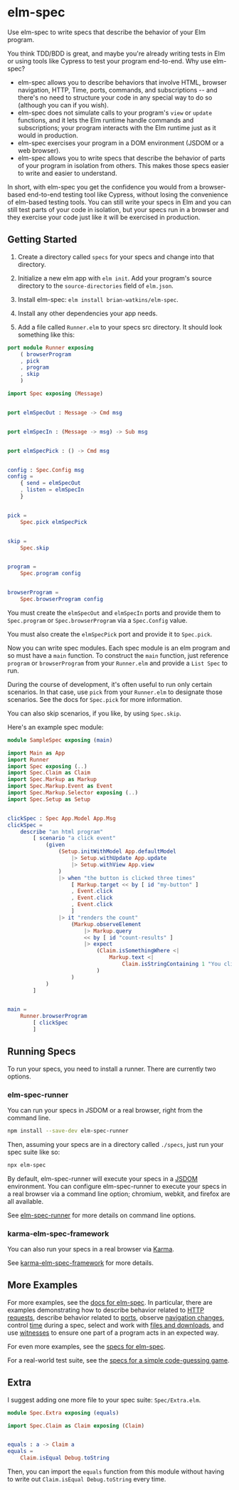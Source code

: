 # elm-spec

Use elm-spec to write specs that describe the behavior of your Elm program.

You think TDD/BDD is great, and maybe you're already writing tests in Elm or using tools like Cypress
to test your program end-to-end. Why use elm-spec?

- elm-spec allows you to describe behaviors that involve HTML, browser navigation, HTTP, Time, ports,
commands, and subscriptions -- and there's no need to structure your code in any special way
to do so (although you can if you wish).
- elm-spec does not simulate calls to your program's `view` or `update` functions, and it lets the
Elm runtime handle commands and subscriptions; your program interacts with the Elm runtime just as it
would in production.
- elm-spec exercises your program in a DOM environment (JSDOM or a web browser).
- elm-spec allows you to write specs that describe the behavior of parts of your program in isolation from others. This makes those specs easier to write and easier to understand.

In short, with elm-spec you get the confidence you would from a browser-based
end-to-end testing tool like Cypress, without losing the convenience of elm-based testing tools. You can
still write your specs in Elm and you can still test parts of your code in isolation, but your specs
run in a browser and they exercise your code just like it will be exercised in production.


## Getting Started

1. Create a directory called `specs` for your specs and change into that directory.

2. Initialize a new elm app with `elm init`. Add your program's source
directory to the `source-directories` field of `elm.json`.

3. Install elm-spec: `elm install brian-watkins/elm-spec`.

4. Install any other dependencies your app needs.

5. Add a file called `Runner.elm` to your specs src directory. It should look something like this:

```elm
port module Runner exposing
    ( browserProgram
    , pick
    , program
    , skip
    )

import Spec exposing (Message)


port elmSpecOut : Message -> Cmd msg


port elmSpecIn : (Message -> msg) -> Sub msg


port elmSpecPick : () -> Cmd msg


config : Spec.Config msg
config =
    { send = elmSpecOut
    , listen = elmSpecIn
    }


pick =
    Spec.pick elmSpecPick


skip =
    Spec.skip


program =
    Spec.program config


browserProgram =
    Spec.browserProgram config

```

You must create the `elmSpecOut` and `elmSpecIn` ports and provide them to `Spec.program` or `Spec.browserProgram` via a `Spec.Config` value.

You must also create the `elmSpecPick` port and provide it to `Spec.pick`.

Now you can write spec modules. Each spec module is an elm program and so must have a `main` function. To construct
the `main` function, just reference `program` or `browserProgram` from your `Runner.elm` and
provide a `List Spec` to run.

During the course of development, it's often useful to run only certain scenarios.
In that case, use `pick` from your `Runner.elm` to designate those scenarios. See the docs for `Spec.pick`
for more information.

You can also skip scenarios, if you like, by using `Spec.skip`.

Here's an example spec module:

```elm
module SampleSpec exposing (main)

import Main as App
import Runner
import Spec exposing (..)
import Spec.Claim as Claim
import Spec.Markup as Markup
import Spec.Markup.Event as Event
import Spec.Markup.Selector exposing (..)
import Spec.Setup as Setup


clickSpec : Spec App.Model App.Msg
clickSpec =
    describe "an html program"
        [ scenario "a click event"
            (given
                (Setup.initWithModel App.defaultModel
                    |> Setup.withUpdate App.update
                    |> Setup.withView App.view
                )
                |> when "the button is clicked three times"
                    [ Markup.target << by [ id "my-button" ]
                    , Event.click
                    , Event.click
                    , Event.click
                    ]
                |> it "renders the count"
                    (Markup.observeElement
                        |> Markup.query
                        << by [ id "count-results" ]
                        |> expect
                            (Claim.isSomethingWhere <|
                                Markup.text <|
                                    Claim.isStringContaining 1 "You clicked the button 3 time(s)"
                            )
                    )
            )
        ]


main =
    Runner.browserProgram
        [ clickSpec
        ]
```

## Running Specs

To run your specs, you need to install a runner. There are currently two options.

### elm-spec-runner

You can run your specs in JSDOM or a real browser, right from the command line.

```sh
npm install --save-dev elm-spec-runner
```

Then, assuming your specs are in a directory called `./specs`, just run your spec suite like so:

```sh
npx elm-spec
```

By default, elm-spec-runner will execute your specs in a [JSDOM](https://github.com/jsdom/jsdom) environment.
You can configure elm-spec-runner to execute your specs in a real browser via a command line option;
chromium, webkit, and firefox are all available.

See [elm-spec-runner](https://github.com/brian-watkins/elm-spec/tree/master/runner/elm-spec-runner) for more
details on command line options.

### karma-elm-spec-framework

You can also run your specs in a real browser via [Karma](http://karma-runner.github.io/latest/).

See [karma-elm-spec-framework](https://github.com/brian-watkins/elm-spec/tree/master/runner/karma-elm-spec-framework)
for more details.


## More Examples

For more examples, see the [docs for elm-spec](https://package.elm-lang.org/packages/brian-watkins/elm-spec/latest/).
In particular, there are examples demonstrating how to describe behavior related to [HTTP requests](https://package.elm-lang.org/packages/brian-watkins/elm-spec/latest/Spec-Http), describe behavior related to [ports](https://package.elm-lang.org/packages/brian-watkins/elm-spec/latest/Spec-Port), observe [navigation changes](https://package.elm-lang.org/packages/brian-watkins/elm-spec/latest/Spec-Navigator#location), control [time](https://package.elm-lang.org/packages/brian-watkins/elm-spec/latest/Spec-Time) during a spec, select and work with [files and downloads](https://package.elm-lang.org/packages/brian-watkins/latest/Spec-File), and use [witnesses](https://package.elm-lang.org/packages/brian-watkins/elm-spec/latest/Spec-Witness) to ensure one part of a program acts in an expected way.

For even more examples, see the [specs for elm-spec](https://github.com/brian-watkins/elm-spec/tree/master/tests/src/Specs).

For a real-world test suite, see the [specs for a simple code-guessing game](https://github.com/brian-watkins/mindmaster).


## Extra

I suggest adding one more file to your spec suite: `Spec/Extra.elm`.

```elm
module Spec.Extra exposing (equals)

import Spec.Claim as Claim exposing (Claim)


equals : a -> Claim a
equals =
    Claim.isEqual Debug.toString
```

Then, you can import the `equals` function from this module without having to write out
`Claim.isEqual Debug.toString` every time.

